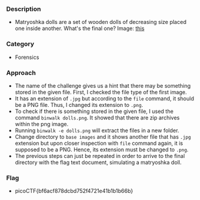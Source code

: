 ### Description
- Matryoshka dolls are a set of wooden dolls of decreasing size placed one inside another. What's the final one? Image: <a href="dolls(1).jpg">this</a>

### Category 
- Forensics 

### Approach 
- The name of the challenge gives us a hint that there may be something stored in the given file. First, I checked the file type of the first image. 
- It has an extension of `.jpg` but according to the `file` command, it should be a PNG file. Thus, I changed its extension to `.png`. 
- To check if there is something stored in the given file, I used the command `binwalk dolls.png`. It showed that there are zip archives within the png image. 
- Running `binwalk -e dolls.png` will extract the files in a new folder. 
- Change directory to `base images` and it shows another file that has `.jpg` extension but upon closer inspection with `file` command again, it is supposed 
to be a PNG. Hence, its extension must be changed to `.png`. 
- The previous steps can just be repeated in order to arrive to the final directory with the flag text document, simulating a matryoshka doll.

### Flag
- picoCTF{bf6acf878dcbd752f4721e41b1b1b66b}
